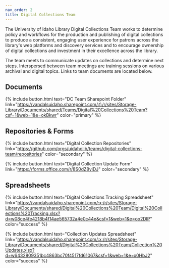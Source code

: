 ```yaml
---
nav_order: 2
title: Digital Collections Team
---
```


The University of Idaho Library Digital Collections Team works to determine policy and workflows for the production and publishing of digital collections to produce a consistent, engaging user experience for patrons across the library's web platforms and discovery services and to encourage ownership of digital collections and investment in their excellence across the library. 

The team meets to communicate updates on collections and determine next steps.
Interspersed between team meetings are training sessions on various archival and digital topics.
Links to team documents are located below.

<div class="row pt-2 text-center">
<div class="col-md-4 px-2" markdown="1">

## Documents

{% include button.html text="DC Team Sharepoint Folder" link="https://vandalsuidaho.sharepoint.com/:f:/r/sites/Storage-Library/Documents/shared/Teams/Digital%20Collections%20Team?csf=1&web=1&e=okBkwr" color="primary" %}

</div>
<div class="col-md-4 px-2" markdown="1">

## Repositories & Forms

{% include button.html text="Digital Collection Repositories" link="https://github.com/orgs/uidaholib/teams/digital-collections-team/repositories" color="secondary" %}

{% include button.html text="Digital Collection Update Form" link="https://forms.office.com/r/8S0dZ8viDJ" color="secondary" %}

</div>
<div class="col-md-4 px-2" markdown="1">

## Spreadsheets

{% include button.html text="Digital Collections Tracking Spreadsheet" link="https://vandalsuidaho.sharepoint.com/:x:/r/sites/Storage-Library/Documents/shared/Digital%20Collections%20Team/Digital%20Collections%20Tracking.xlsx?d=w08ce4fe4218b4f14ae565732a4e0c44e&csf=1&web=1&e=oo2DlP" color="success" %}

{% include button.html text="Collection Updates Spreadsheet" link="https://vandalsuidaho.sharepoint.com/:x:/r/sites/Storage-Library/Documents/shared/Digital%20Collections%20Team/Collection%20Updates.xlsx?d=w6432809351bc4863bc70f4517fd61067&csf=1&web=1&e=x0HbJ2" color="success" %}

</div>
</div>

